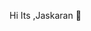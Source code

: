  Hi Its ,Jaskaran  👋

<!--
**jaskarandji/Jaskarandji** is a ✨ _special_ ✨ repository because its `README.md` (this file) appears on your GitHub profile.

Here are some ideas to get you started:

- 🔭 I’m currently working on myself
- 🌱 I’m currently learning ...web dveolp
- 👯 I’m looking to collaborate on ...Youtube 
- 🤔 I’m looking for help with ...
- 💬 Ask me about ...Anything
- 📫 How to reach me: ...
- 😄 Pronouns: ...
- ⚡ Fun fact: ...
-->
